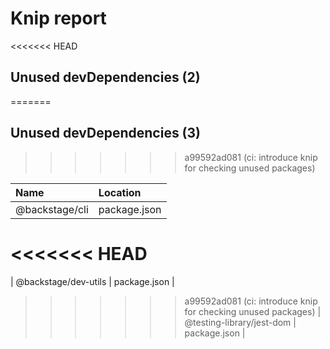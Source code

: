 # Knip report

<<<<<<< HEAD
## Unused devDependencies (2)
=======
## Unused devDependencies (3)
>>>>>>> a99592ad081 (ci: introduce knip for checking unused packages)

| Name                      | Location     |
|:--------------------------|:-------------|
| @backstage/cli            | package.json |
<<<<<<< HEAD
=======
| @backstage/dev-utils      | package.json |
>>>>>>> a99592ad081 (ci: introduce knip for checking unused packages)
| @testing-library/jest-dom | package.json |

